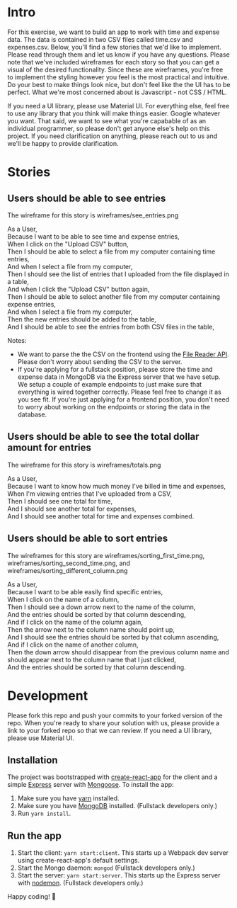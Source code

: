 # Intro

For this exercise, we want to build an app to work with time and expense data. The data is contained in two CSV files called time.csv and expenses.csv. Below, you'll find a few stories that we'd like to implement. Please read through them and let us know if you have any questions. Please note that we've included wireframes for each story so that you can get a visual of the desired functionality. Since these are wireframes, you're free to implement the styling however you feel is the most practical and intuitive. Do your best to make things look nice, but don't feel like the the UI has to be perfect. What we're most concerned about is Javascript - not CSS / HTML.

If you need a UI library, please use Material UI. For everything else, feel free to use any library that you think will make things easier. Google whatever you want. That said, we want to see what you're capabable of as an individual programmer, so please don't get anyone else's help on this project. If you need clarification on anything, please reach out to us and we'll be happy to provide clarification.

# Stories

## Users should be able to see entries

The wireframe for this story is wireframes/see_entries.png

As a User,  
Because I want to be able to see time and expense entries,  
When I click on the "Upload CSV" button,  
Then I should be able to select a file from my computer containing time entries,  
And when I select a file from my computer,  
Then I should see the list of entries that I uploaded from the file displayed in a table,  
And when I click the "Upload CSV" button again,  
Then I should be able to select another file from my computer containing expense entries,  
And when I select a file from my computer,  
Then the new entries should be added to the table,  
And I should be able to see the entries from both CSV files in the table,

Notes: 
- We want to parse the the CSV on the frontend using the [File Reader API](https://developer.mozilla.org/en-US/docs/Web/API/FileReader/readAsDataURL#Example). Please don't worry about sending the CSV to the server.
- If you're applying for a fullstack position, please store the time and expense data in MongoDB via the Express server that we have setup. We setup a couple of example endpoints to just make sure that everything is wired together correctly. Please feel free to change it as you see fit. If you're just applying for a frontend position, you don't need to worry about working on the endpoints or storing the data in the database.

## Users should be able to see the total dollar amount for entries

The wireframe for this story is wireframes/totals.png

As a User,  
Because I want to know how much money I've billed in time and expenses,  
When I'm viewing entries that I've uploaded from a CSV,  
Then I should see one total for time,  
And I should see another total for expenses,  
And I should see another total for time and expenses combined.  

## Users should be able to sort entries

The wireframes for this story are wireframes/sorting_first_time.png, wireframes/sorting_second_time.png, and wireframes/sorting_different_column.png

As a User,  
Because I want to be able easily find specific entries,  
When I click on the name of a column,  
Then I should see a down arrow next to the name of the column,  
And the entries should be sorted by that column descending,  
And if I click on the name of the column again,  
Then the arrow next to the column name should point up,  
And I should see the entries should be sorted by that column ascending,  
And if I click on the name of another column,  
Then the down arrow should disappear from the previous column name and should appear next to the column name that I just clicked,  
And the entries should be sorted by that column descending.

# Development

Please fork this repo and push your commits to your forked version of the repo. When you're ready to share your solution with us, please provide a link to your forked repo so that we can review. If you need a UI library, please use Material UI.

## Installation

The project was bootstrapped with [create-react-app](https://github.com/facebook/create-react-app) for the client and a simple [Express](https://github.com/expressjs/express) server with [Mongoose](https://github.com/Automattic/mongoose). To install the app:

1. Make sure you have [yarn](https://yarnpkg.com/en/) installed.
2. Make sure you have [MongoDB](https://www.mongodb.com/) installed. (Fullstack developers only.)
3. Run `yarn install`.

## Run the app

1. Start the client: `yarn start:client`. This starts up a Webpack dev server using create-react-app's default settings.
2. Start the Mongo daemon: `mongod` (Fullstack developers only.)
3. Start the server: `yarn start:server`. This starts up the Express server with [nodemon](https://github.com/remy/nodemon). (Fullstack developers only.)

Happy coding! :rocket:
